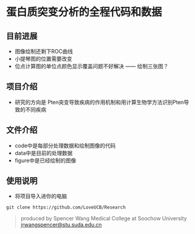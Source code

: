 #  蛋白质突变分析的全程代码和数据
## 目前进展
- 图像绘制还剩下ROC曲线
- 小提琴图的位置需要改变
- 位点计算图的单位点颜色显示覆盖问题不好解决 —— 绘制三张图？
## 项目介绍
- 研究的方向是 Pten突变导致疾病的作用机制和用计算生物学方法识别Pten导致的不同疾病
## 文件介绍
- code中是每部分处理数据和绘制图像的代码
- data中是目前的处理数据
- figure中是已经绘制的图像
## 使用说明
- 将项目导入进你的电脑
```
git clone https://github.com/LoveUCB/Research
```
> produced by Spencer Wang
  > Medical College at Soochow University
> jrwangspencer@stu.suda.edu.cn
